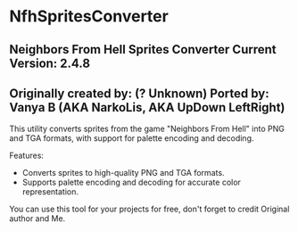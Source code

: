 # NfhSpritesConverter
Neighbors From Hell Sprites Converter
Current Version: 2.4.8
----------------------------
Originally created by: (? Unknown)
Ported by: Vanya B (AKA NarkoLis, AKA UpDown LeftRight)
----------------------------
This utility converts sprites from the game "Neighbors From Hell" into PNG and TGA formats,
with support for palette encoding and decoding.

Features:
- Converts sprites to high-quality PNG and TGA formats.
- Supports palette encoding and decoding for accurate color representation.

You can use this tool for your projects for free, don't forget to credit Original author and Me.
